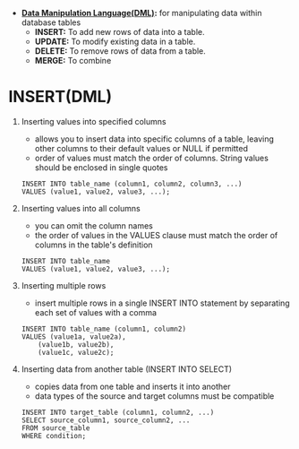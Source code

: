 - **[Data Manipulation Language(DML)]():** for manipulating data within database tables
    - **INSERT:** To add new rows of data into a table.
    - **UPDATE:** To modify existing data in a table.
    - **DELETE:** To remove rows of data from a table.
    - **MERGE:** To combine

# INSERT(DML)
1. Inserting values into specified columns
    - allows you to insert data into specific columns of a table, leaving other columns to their default values or NULL if permitted
    - order of values must match the order of columns. String values should be enclosed in single quotes
    ```
    INSERT INTO table_name (column1, column2, column3, ...)
    VALUES (value1, value2, value3, ...);
    ```

2. Inserting values into all columns
    - you can omit the column names
    - the order of values in the VALUES clause must match the order of columns in the table's definition
    ```
    INSERT INTO table_name
    VALUES (value1, value2, value3, ...);
    ```

3. Inserting multiple rows
    - insert multiple rows in a single INSERT INTO statement by separating each set of values with a comma
    ```
    INSERT INTO table_name (column1, column2)
    VALUES (value1a, value2a),
        (value1b, value2b),
        (value1c, value2c);
    ```

4. Inserting data from another table (INSERT INTO SELECT)
    - copies data from one table and inserts it into another
    - data types of the source and target columns must be compatible
    ```
    INSERT INTO target_table (column1, column2, ...)
    SELECT source_column1, source_column2, ...
    FROM source_table
    WHERE condition;
    ```